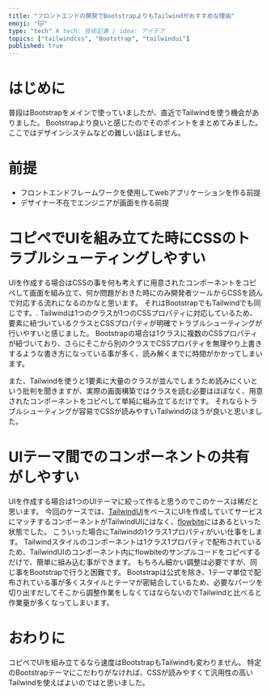 ```yaml
---
title: "フロントエンドの開発でBootstrapよりもTailwindがおすすめな理由"
emoji: "😽"
type: "tech" # tech: 技術記事 / idea: アイデア
topics: ["tailwindcss", "Bootstrap", "tailwindui"]
published: true
---
```


# はじめに
普段はBootstrapをメインで使っていましたが、直近でTailwindを使う機会がありました。
Bootstrapより良いと感じたのでそのポイントをまとめてみました。
ここではデザインシステムなどの難しい話はしません。

# 前提
- フロントエンドフレームワークを使用してwebアプリケーションを作る前提
- デザイナー不在でエンジニアが画面を作る前提

# コピペでUIを組み立てた時にCSSのトラブルシューティングしやすい
UIを作成する場合はCSSの事を何も考えずに用意されたコンポーネントをコピペして画面を組み立て、何か問題がおきた時にのみ開発者ツールからCSSを読んで対応する流れになるのかなと思います。
それはBootstrapでもTailwindでも同じです。.
Tailwindは1つのクラスが1つのCSSプロパティに対応しているため、要素に紐づいているクラスとCSSプロパティが明確でトラブルシューティングが行いやすいと感じました。
Bootstrapの場合は1クラスに複数のCSSプロパティが紐づいており、さらにそこから別のクラスでCSSプロパティを無理やり上書きするような書き方になっている事が多く、読み解くまでに時間がかかってしまいます。

また、Tailwindを使うと1要素に大量のクラスが並んでしまうため読みにくいという批判を聞きますが、実際の画面構築ではクラスを読む必要はほぼなく、用意されたコンポーネントをコピペして単純に組み立てるだけです。
それならトラブルシューティングが容易でCSSが読みやすいTailwindのほうが良いと思いました。

# UIテーマ間でのコンポーネントの共有がしやすい
UIを作成する場合は1つのUIテーマに絞って作ると思うのでこのケースは稀だと思います。
今回のケースでは、[TailwindUI](https://tailwindui.com/)をベースにUIを作成していてサービスにマッチするコンポーネントがTailwindUIにはなく、[flowbite](https://flowbite.com/)にはあるといった状態でした。
こういった場合にTailwindの1クラス1プロパティがいい仕事をします。
Tailwindスタイルのコンポーネントは1クラス1プロパティで配布されているため、TailwindUIのコンポーネント内にflowbiteのサンプルコードをコピペするだけで、簡単に組み込む事ができます。
もちろん細かい調整は必要ですが、同じ事をBootstrapで行うと困難です。
Bootstrapは公式を除き、1テーマ単位で配布されている事が多くスタイルとテーマが密結合しているため、必要なパーツを切り出すだしてそこから調整作業をしなくてはならないのでTailwindと比べると作業量が多くなってしまいます。

# おわりに
コピペでUIを組み立てるなら速度はBootstrapもTailwindも変わりません。
特定のBootstrapテーマにこだわりがなければ、CSSが読みやすくて汎用性の高いTailwindを使えばよいのではと思いました。